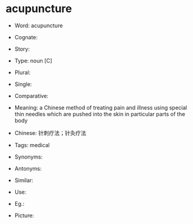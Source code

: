 # acupuncture

- Word: acupuncture
- Cognate: 
- Story: 

- Type: noun [C]
- Plural: 
- Single: 
- Comparative: 
- Meaning: a Chinese method of treating pain and illness using special thin needles which are pushed into the skin in particular parts of the body
- Chinese: 针刺疗法；针灸疗法
- Tags: medical
- Synonyms: 
- Antonyms: 
- Similar: 
- Use: 
- Eg.: 
- Picture: 

